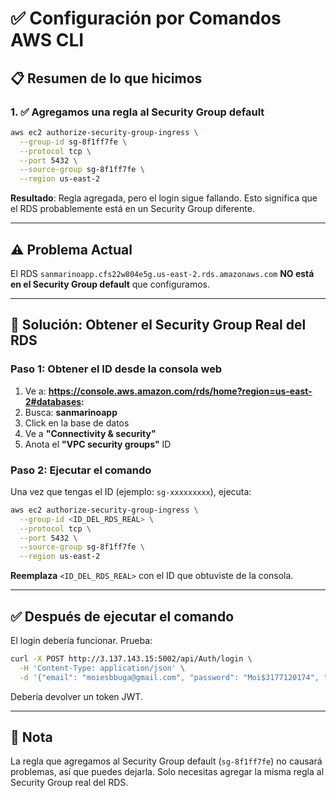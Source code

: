 # ✅ Configuración por Comandos AWS CLI

## 📋 Resumen de lo que hicimos

### 1. ✅ Agregamos una regla al Security Group default

```bash
aws ec2 authorize-security-group-ingress \
  --group-id sg-8f1ff7fe \
  --protocol tcp \
  --port 5432 \
  --source-group sg-8f1ff7fe \
  --region us-east-2
```

**Resultado**: Regla agregada, pero el login sigue fallando. Esto significa que el RDS probablemente está en un Security Group diferente.

---

## ⚠️ Problema Actual

El RDS `sanmarinoapp.cfs22w804e5g.us-east-2.rds.amazonaws.com` **NO está en el Security Group default** que configuramos.

---

## 🔧 Solución: Obtener el Security Group Real del RDS

### Paso 1: Obtener el ID desde la consola web

1. Ve a: **https://console.aws.amazon.com/rds/home?region=us-east-2#databases:**
2. Busca: **sanmarinoapp**
3. Click en la base de datos
4. Ve a **"Connectivity & security"**
5. Anota el **"VPC security groups"** ID

### Paso 2: Ejecutar el comando

Una vez que tengas el ID (ejemplo: `sg-xxxxxxxxx`), ejecuta:

```bash
aws ec2 authorize-security-group-ingress \
  --group-id <ID_DEL_RDS_REAL> \
  --protocol tcp \
  --port 5432 \
  --source-group sg-8f1ff7fe \
  --region us-east-2
```

**Reemplaza** `<ID_DEL_RDS_REAL>` con el ID que obtuviste de la consola.

---

## ✅ Después de ejecutar el comando

El login debería funcionar. Prueba:

```bash
curl -X POST http://3.137.143.15:5002/api/Auth/login \
  -H 'Content-Type: application/json' \
  -d '{"email": "moiesbbuga@gmail.com", "password": "Moi$3177120174", "companyId": 0}'
```

Debería devolver un token JWT.

---

## 📝 Nota

La regla que agregamos al Security Group default (`sg-8f1ff7fe`) no causará problemas, así que puedes dejarla. Solo necesitas agregar la misma regla al Security Group real del RDS.

